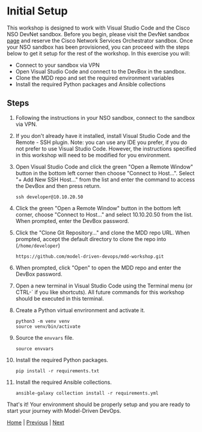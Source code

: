 # Initial Setup

This workshop is designed to work with Visual Studio Code and the Cisco NSO DevNet sandbox. Before you begin, please visit the DevNet sandbox [page](https://developer.cisco.com/site/sandbox/) and reserve the Cisco Network Services Orchestrator sandbox. Once your NSO sandbox has been provisioned, you can proceed with the steps below to get it setup for the rest of the workshop.  In this exercise you will:

- Connect to your sandbox via VPN
- Open Visual Studio Code and connect to the DevBox in the sandbox.
- Clone the MDD repo and set the required environment variables
- Install the required Python packages and Ansible collections

## Steps
1. Following the instructions in your NSO sandbox, connect to the sandbox via VPN.

1. If you don't already have it installed, install Visual Studio Code and the Remote - SSH plugin. Note: you can use any IDE you prefer, if you do not prefer to use Visual Studio Code. However, the instructions specified in this workshop will need to be modified for you environment.

1. Open Visual Studio Code and click the green "Open a Remote Window" button in the bottom left corner then choose "Connect to Host...".  Select "+ Add New SSH Host..." from the list and enter the command to access the DevBox and then press return.
    ```
    ssh developer@10.10.20.50
    ```

1. Click the green "Open a Remote Window" button in the bottom left corner, choose "Connect to Host..." and select 10.10.20.50 from the list.  When prompted, enter the DevBox password.

1. Click the "Clone Git Repository..." and clone the MDD repo URL.  When prompted, accept the default directory to clone the repo into (`/home/developer`)
    ```
    https://github.com/model-driven-devops/mdd-workshop.git
    ```

1. When prompted, click "Open" to open the MDD repo and enter the DevBox password.

1. Open a new terminal in Visual Studio Code using the Terminal menu (or CTRL-` if you like shortcuts). All future commands for this workshop should be executed in this terminal.

1. Create a Python virtual envrironment and activate it.
    ```
    python3 -m venv venv
    source venv/bin/activate
    ```

1. Source the `envvars` file.
    ```
    source envvars
    ```

1. Install the required Python packages.
    ```
    pip install -r requirements.txt
    ```

1. Install the required Ansible collections.
    ```
    ansible-galaxy collection install -r requirements.yml
    ```

That's it! Your environment should be properly setup and you are ready to start your journey with Model-Driven DevOps.

[Home](../README.md#workshop-exercises) | [Previous](../README.md#workshop-exercises) | [Next](deploy-topology.md#deploying-the-topology)
